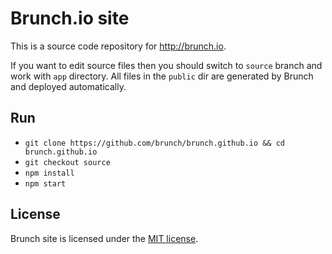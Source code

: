 # Brunch.io site

This is a source code repository for http://brunch.io.

If you want to edit source files then you should switch to `source` branch and work with `app` directory. All files in the `public` dir are generated by Brunch and deployed automatically.

## Run

 - `git clone https://github.com/brunch/brunch.github.io && cd brunch.github.io`
 - `git checkout source`
 - `npm install`
 - `npm start`

## License

Brunch site is licensed under the [MIT license](https://opensource.org/licenses/MIT).
